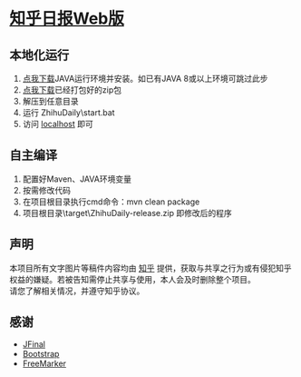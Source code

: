 [知乎日报Web版][ZhihuDaily url]
=================
本地化运行
-----------------
1. [点我下载][jdk url]JAVA运行环境并安装。如已有JAVA 8或以上环境可跳过此步
2. [点我下载][exe url]已经打包好的zip包
3. 解压到任意目录
4. 运行 ZhihuDaily\start.bat
5. 访问 [localhost][local url] 即可

自主编译
-----------------
1. 配置好Maven、JAVA环境变量
2. 按需修改代码
3. 在项目根目录执行cmd命令：mvn clean package
4. 项目根目录\target\ZhihuDaily-release.zip 即修改后的程序

声明
-----------------
本项目所有文字图片等稿件内容均由 [知乎][zhihu url] 提供，获取与共享之行为或有侵犯知乎权益的嫌疑。若被告知需停止共享与使用，本人会及时删除整个项目。
<br>请您了解相关情况，并遵守知乎协议。

感谢
-----------------
  - [JFinal][JFinal url]
  - [Bootstrap][Bootstrap url]
  - [FreeMarker][FreeMarker url]
  

[JFinal url]: <http://www.jfinal.com/>
[FreeMarker url]: <http://freemarker.incubator.apache.org/>
[Bootstrap url]: <http://www.bootcss.com/>
[ZhihuDaily url]: <http://zhihudaily.me/>
[zhihu url]: <https://www.zhihu.com/>
[exe url]: <https://github.com/JuanWoo/zhihuDaily/blob/master/exe/ZhihuDaily-release.zip>
[jdk url]: <https://www.oracle.com/cn/java/technologies/javase/javase8-archive-downloads.html>
[local url]: <http://localhost/>
